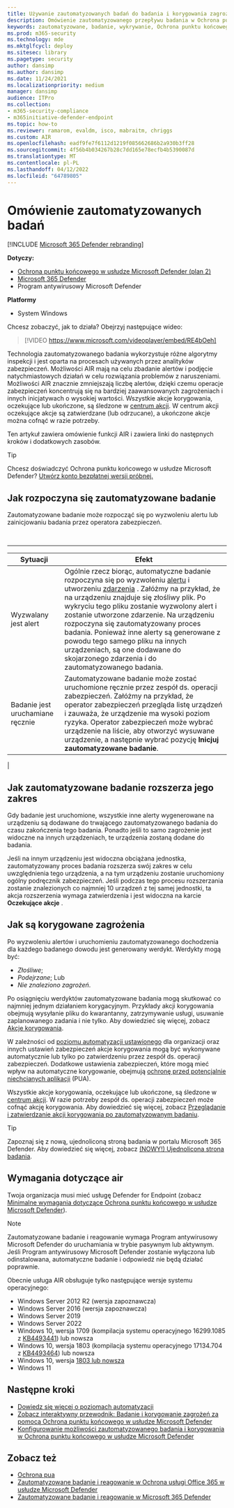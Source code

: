 ```yaml
---
title: Używanie zautomatyzowanych badań do badania i korygowania zagrożeń
description: Omówienie zautomatyzowanego przepływu badania w Ochrona punktu końcowego w usłudze Microsoft Defender.
keywords: zautomatyzowane, badanie, wykrywanie, Ochrona punktu końcowego w usłudze Microsoft Defender
ms.prod: m365-security
ms.technology: mde
ms.mktglfcycl: deploy
ms.sitesec: library
ms.pagetype: security
author: dansimp
ms.author: dansimp
ms.date: 11/24/2021
ms.localizationpriority: medium
manager: dansimp
audience: ITPro
ms.collection:
- m365-security-compliance
- m365initiative-defender-endpoint
ms.topic: how-to
ms.reviewer: ramarom, evaldm, isco, mabraitm, chriggs
ms.custom: AIR
ms.openlocfilehash: eadf9fe7f6112d1219f085662686b2a930b3ff28
ms.sourcegitcommit: 4f56b4b034267b28c7dd165e78ecfb4b5390087d
ms.translationtype: MT
ms.contentlocale: pl-PL
ms.lasthandoff: 04/12/2022
ms.locfileid: "64789805"
---
```

# <a name="overview-of-automated-investigations"></a>Omówienie zautomatyzowanych badań

[!INCLUDE [Microsoft 365 Defender rebranding](../../includes/microsoft-defender.md)]

**Dotyczy:**
- [Ochrona punktu końcowego w usłudze Microsoft Defender (plan 2)](https://go.microsoft.com/fwlink/p/?linkid=2154037) 
- [Microsoft 365 Defender](https://go.microsoft.com/fwlink/?linkid=2118804)
- Program antywirusowy Microsoft Defender

**Platformy**
- System Windows

Chcesz zobaczyć, jak to działa? Obejrzyj następujące wideo:

> [!VIDEO https://www.microsoft.com/videoplayer/embed/RE4bOeh]

Technologia zautomatyzowanego badania wykorzystuje różne algorytmy inspekcji i jest oparta na procesach używanych przez analityków zabezpieczeń. Możliwości AIR mają na celu zbadanie alertów i podjęcie natychmiastowych działań w celu rozwiązania problemów z naruszeniami. Możliwości AIR znacznie zmniejszają liczbę alertów, dzięki czemu operacje zabezpieczeń koncentrują się na bardziej zaawansowanych zagrożeniach i innych inicjatywach o wysokiej wartości. Wszystkie akcje korygowania, oczekujące lub ukończone, są śledzone w [centrum akcji](auto-investigation-action-center.md). W centrum akcji oczekujące akcje są zatwierdzane (lub odrzucane), a ukończone akcje można cofnąć w razie potrzeby.

Ten artykuł zawiera omówienie funkcji AIR i zawiera linki do następnych kroków i dodatkowych zasobów.

> [!TIP]
> Chcesz doświadczyć Ochrona punktu końcowego w usłudze Microsoft Defender? [Utwórz konto bezpłatnej wersji próbnej.](https://signup.microsoft.com/create-account/signup?products=7f379fee-c4f9-4278-b0a1-e4c8c2fcdf7e&ru=https://aka.ms/MDEp2OpenTrial?ocid=docs-wdatp-automated-investigations-abovefoldlink)

## <a name="how-the-automated-investigation-starts"></a>Jak rozpoczyna się zautomatyzowane badanie

Zautomatyzowane badanie może rozpocząć się po wyzwoleniu alertu lub zainicjowaniu badania przez operatora zabezpieczeń.

<br>

****

|Sytuacji|Efekt|
|---|---|
|Wyzwalany jest alert|Ogólnie rzecz biorąc, automatyczne badanie rozpoczyna się po wyzwoleniu [alertu](review-alerts.md) i utworzeniu [zdarzenia](view-incidents-queue.md) . Załóżmy na przykład, że na urządzeniu znajduje się złośliwy plik. Po wykryciu tego pliku zostanie wyzwolony alert i zostanie utworzone zdarzenie. Na urządzeniu rozpoczyna się zautomatyzowany proces badania. Ponieważ inne alerty są generowane z powodu tego samego pliku na innych urządzeniach, są one dodawane do skojarzonego zdarzenia i do zautomatyzowanego badania.|
|Badanie jest uruchamiane ręcznie|Zautomatyzowane badanie może zostać uruchomione ręcznie przez zespół ds. operacji zabezpieczeń. Załóżmy na przykład, że operator zabezpieczeń przegląda listę urządzeń i zauważa, że urządzenie ma wysoki poziom ryzyka. Operator zabezpieczeń może wybrać urządzenie na liście, aby otworzyć wysuwane urządzenie, a następnie wybrać pozycję **Inicjuj zautomatyzowane badanie**.|
|

## <a name="how-an-automated-investigation-expands-its-scope"></a>Jak zautomatyzowane badanie rozszerza jego zakres

Gdy badanie jest uruchomione, wszystkie inne alerty wygenerowane na urządzeniu są dodawane do trwającego zautomatyzowanego badania do czasu zakończenia tego badania. Ponadto jeśli to samo zagrożenie jest widoczne na innych urządzeniach, te urządzenia zostaną dodane do badania.

Jeśli na innym urządzeniu jest widoczna obciążana jednostka, zautomatyzowany proces badania rozszerza swój zakres w celu uwzględnienia tego urządzenia, a na tym urządzeniu zostanie uruchomiony ogólny podręcznik zabezpieczeń. Jeśli podczas tego procesu rozszerzania zostanie znalezionych co najmniej 10 urządzeń z tej samej jednostki, ta akcja rozszerzenia wymaga zatwierdzenia i jest widoczna na karcie **Oczekujące akcje** .

## <a name="how-threats-are-remediated"></a>Jak są korygowane zagrożenia

Po wyzwoleniu alertów i uruchomieniu zautomatyzowanego dochodzenia dla każdego badanego dowodu jest generowany werdykt. Werdykty mogą być:

- *Złośliwe*;
- *Podejrzane*; Lub
- *Nie znaleziono zagrożeń*.

Po osiągnięciu werdyktów zautomatyzowane badania mogą skutkować co najmniej jednym działaniem korygacyjnym. Przykłady akcji korygowania obejmują wysyłanie pliku do kwarantanny, zatrzymywanie usługi, usuwanie zaplanowanego zadania i nie tylko. Aby dowiedzieć się więcej, zobacz [Akcje korygowania](manage-auto-investigation.md#remediation-actions).

W zależności od [poziomu automatyzacji ustawionego](automation-levels.md) dla organizacji oraz innych ustawień zabezpieczeń akcje korygowania mogą być wykonywane automatycznie lub tylko po zatwierdzeniu przez zespół ds. operacji zabezpieczeń. Dodatkowe ustawienia zabezpieczeń, które mogą mieć wpływ na automatyczne korygowanie, obejmują [ochronę przed potencjalnie niechcianych aplikacji](/windows/security/threat-protection/microsoft-defender-antivirus/detect-block-potentially-unwanted-apps-microsoft-defender-antivirus) (PUA).

Wszystkie akcje korygowania, oczekujące lub ukończone, są śledzone w [centrum akcji](auto-investigation-action-center.md). W razie potrzeby zespół ds. operacji zabezpieczeń może cofnąć akcję korygowania. Aby dowiedzieć się więcej, zobacz [Przeglądanie i zatwierdzanie akcji korygowania po zautomatyzowanym badaniu](/microsoft-365/security/defender-endpoint/manage-auto-investigation).

> [!TIP]
> Zapoznaj się z nową, ujednoliconą stroną badania w portalu Microsoft 365 Defender. Aby dowiedzieć się więcej, zobacz [(NOWY!) Ujednolicona strona badania](/microsoft-365/security/defender/m365d-autoir-results#new-unified-investigation-page).

## <a name="requirements-for-air"></a>Wymagania dotyczące air

Twoja organizacja musi mieć usługę Defender for Endpoint (zobacz [Minimalne wymagania dotyczące Ochrona punktu końcowego w usłudze Microsoft Defender](minimum-requirements.md)).

> [!NOTE]
> Zautomatyzowane badanie i reagowanie wymaga Program antywirusowy Microsoft Defender do uruchamiania w trybie pasywnym lub aktywnym. Jeśli Program antywirusowy Microsoft Defender zostanie wyłączona lub odinstalowana, automatyczne badanie i odpowiedź nie będą działać poprawnie.

Obecnie usługa AIR obsługuje tylko następujące wersje systemu operacyjnego:

- Windows Server 2012 R2 (wersja zapoznawcza)
- Windows Server 2016 (wersja zapoznawcza)
- Windows Server 2019
- Windows Server 2022
- Windows 10, wersja 1709 (kompilacja systemu operacyjnego 16299.1085 z [KB4493441](https://support.microsoft.com/help/4493441/windows-10-update-kb4493441)) lub nowsza
- Windows 10, wersja 1803 (kompilacja systemu operacyjnego 17134.704 z [KB4493464](https://support.microsoft.com/help/4493464/windows-10-update-kb4493464)) lub nowsza
- Windows 10, wersja [1803 lub nowsza](/windows/release-information/status-windows-10-1809-and-windows-server-2019)
- Windows 11

## <a name="next-steps"></a>Następne kroki

- [Dowiedz się więcej o poziomach automatyzacji](automation-levels.md)
- [Zobacz interaktywny przewodnik: Badanie i korygowanie zagrożeń za pomocą Ochrona punktu końcowego w usłudze Microsoft Defender](https://aka.ms/MDATP-IR-Interactive-Guide)
- [Konfigurowanie możliwości zautomatyzowanego badania i korygowania w Ochrona punktu końcowego w usłudze Microsoft Defender](configure-automated-investigations-remediation.md)

## <a name="see-also"></a>Zobacz też

- [Ochrona pua](/windows/security/threat-protection/microsoft-defender-antivirus/detect-block-potentially-unwanted-apps-microsoft-defender-antivirus)
- [Zautomatyzowane badanie i reagowanie w Ochrona usługi Office 365 w usłudze Microsoft Defender](/microsoft-365/security/office-365-security/office-365-air)
- [Zautomatyzowane badanie i reagowanie w Microsoft 365 Defender](/microsoft-365/security/defender/m365d-autoir)
